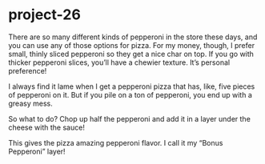 # project-26
There are so many different kinds of pepperoni in the store these days, and you can use any of those options for pizza. For my money, though, I prefer small, thinly sliced pepperoni so they get a nice char on top. If you go with thicker pepperoni slices, you’ll have a chewier texture. It’s personal preference!

I always find it lame when I get a pepperoni pizza that has, like, five pieces of pepperoni on it. But if you pile on a ton of pepperoni, you end up with a greasy mess.

So what to do? Chop up half the pepperoni and add it in a layer under the cheese with the sauce!

This gives the pizza amazing pepperoni flavor. I call it my “Bonus Pepperoni” layer!
